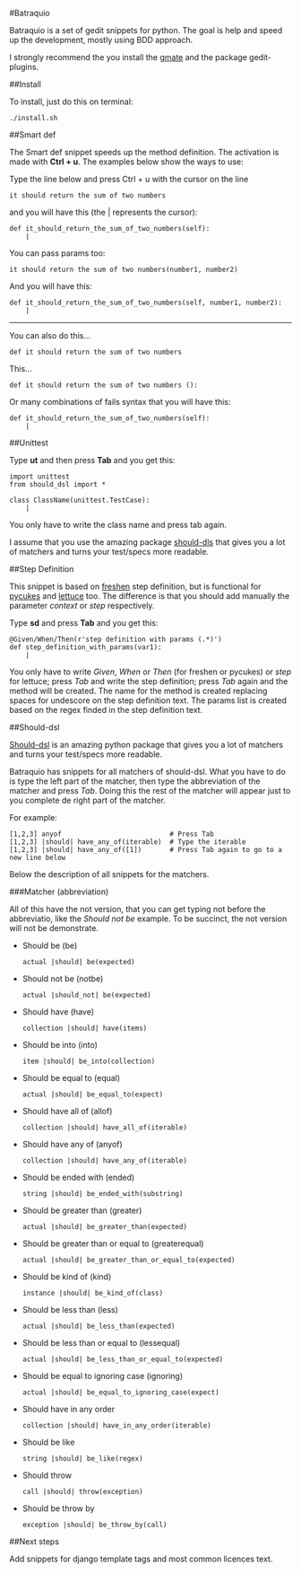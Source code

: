 #Batraquio

Batraquio is a set of gedit snippets for python. The goal is help and speed up
the development, mostly using BDD approach.

I strongly recommend the you install the [gmate](http://github.com/gmate/gmate)
and the package gedit-plugins.

##Install

To install, just do this on terminal:

    ./install.sh

##Smart def

The Smart def snippet speeds up the method definition. The activation is made
with **Ctrl + u**. The examples below show the ways to use:

Type the line below and press Ctrl + u with the cursor on the line

    it should return the sum of two numbers

and you will have this (the | represents the cursor):

    def it_should_return_the_sum_of_two_numbers(self):
        |

You can pass params too:

    it should return the sum of two numbers(number1, number2)

And you will have this:

    def it_should_return_the_sum_of_two_numbers(self, number1, number2):
        |

-----------------------------------------------------------------------

You can also do this...

    def it should return the sum of two numbers

This...

    def it should return the sum of two numbers ():

Or many combinations of fails syntax that you will have this:

    def it_should_return_the_sum_of_two_numbers(self):
        |


##Unittest

Type **ut** and then press **Tab** and you get this:

    import unittest
    from should_dsl import *

    class ClassName(unittest.TestCase):
        |

You only have to write the class name and press tab again.

I assume that you use the amazing package [should-dls](http://github.com/hugobr/should-dsl)
that gives you a lot of matchers and turns your test/specs more readable.


##Step Definition

This snippet is based on [freshen](http://github.com/rlisagor/freshen) step
definition, but is functional for [pycukes](http://github.com/hugobr/pycukes)
and [lettuce](http://lettuce.it) too. The difference is that you should add
manually the parameter *context* or *step* respectively.

Type **sd** and press **Tab** and you get this:

    @Given/When/Then(r'step definition with params (.*)')
    def step_definition_with_params(var1):
        |

You only have to write *Given*, *When* or *Then* (for freshen or pycukes) or
*step* for lettuce; press *Tab* and write the step definition; press *Tab* again
and the method will be created. The name for the method is created replacing
spaces for undescore on the step definition text. The params list is created
based on the regex finded in the step definition text.


##Should-dsl

[Should-dsl](http://github.com/hugobr/should-dsl) is an amazing python package
that gives you a lot of matchers and turns your test/specs more readable.

Batraquio has snippets for all matchers of should-dsl. What you have to do is
type the left part of the matcher, then type the abbreviation of the matcher and
press *Tab*. Doing this the rest of the matcher will appear just to you complete
de right part of the matcher.

For example:

    [1,2,3] anyof                           # Press Tab
    [1,2,3] |should| have_any_of(iterable)  # Type the iterable
    [1,2,3] |should| have_any_of([1])       # Press Tab again to go to a new line below

Below the description of all snippets for the matchers.

###Matcher (abbreviation)

All of this have the not version, that you can get typing not before the
abbreviatio, like the *Should not be* example. To be succinct, the not version
will not be demonstrate.

* Should be (be)

    `actual |should| be(expected)`

* Should not be (notbe)

    `actual |should_not| be(expected)`

* Should have (have)

    `collection |should| have(items)`

* Should be into (into)

    `item |should| be_into(collection)`

* Should be equal to (equal)

    `actual |should| be_equal_to(expect)`

* Should have all of (allof)

    `collection |should| have_all_of(iterable)`

* Should have any of (anyof)

    `collection |should| have_any_of(iterable)`

* Should be ended with (ended)

    `string |should| be_ended_with(substring)`

* Should be greater than (greater)

    `actual |should| be_greater_than(expected)`

* Should be greater than or equal to (greaterequal)

    `actual |should| be_greater_than_or_equal_to(expected)`

* Should be kind of (kind)

    `instance |should| be_kind_of(class)`

* Should be less than (less)

    `actual |should| be_less_than(expected)`

* Should be less than or equal to (lessequal)

    `actual |should| be_less_than_or_equal_to(expected)`

* Should be equal to ignoring case (ignoring)

    `actual |should| be_equal_to_ignoring_case(expect)`

* Should have in any order

    `collection |should| have_in_any_order(iterable)`

* Should be like

    `string |should| be_like(regex)`

* Should throw

    `call |should| throw(exception)`

* Should be throw by

    `exception |should| be_throw_by(call)`


##Next steps

Add snippets for django template tags and most common licences text.

